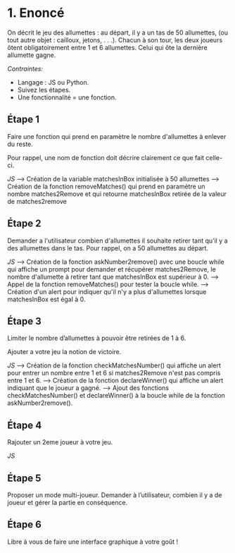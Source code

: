 # 1. Enoncé

On décrit le jeu des allumettes : au départ, il y a un tas de 50 allumettes, (ou tout autre objet : cailloux, jetons, . . .). Chacun à son tour, les deux joueurs ôtent obligatoirement entre 1 et 6 allumettes. Celui qui ôte la dernière allumette gagne.

*Contraintes:* 

- Langage : JS ou Python.
- Suivez les étapes.
- Une fonctionnalité = une fonction.

## Étape 1

Faire une fonction qui prend en paramètre le nombre d'allumettes à enlever du reste. 

Pour rappel, une nom de fonction doit décrire clairement ce que fait celle-ci.

_JS_
--> Création de la variable matchesInBox initialisée à 50 allumettes
--> Création de la fonction removeMatches() qui prend en paramètre un nombre matches2Remove et qui retourne matchesInBox retirée de la valeur de matches2remove

## Étape 2

Demander a l'utilisateur combien d'allumettes il souhaite retirer tant qu’il y a des allumettes dans le tas. Pour rappel, on a 50 allumettes au départ.

_JS_
--> Création de la fonction askNumber2remove() avec une boucle while qui affiche un prompt pour demander et récupérer matches2Remove, le nombre d'allumette à retirer tant que matchesInBox est supérieur à 0.
--> Appel de la fonction removeMatches() pour tester la boucle while.
--> Création d'un alert pour indiquer qu'il n'y a plus d'allumettes lorsque matchesInBox est égal à 0.

## Étape 3

Limiter le nombre d’allumettes à pouvoir être retirées de 1 à 6.

Ajouter a votre jeu la notion de victoire.

_JS_
--> Création de la fonction checkMatchesNumber() qui affiche un alert pour entrer un nombre entre 1 et 6 si matches2Remove n'est pas compris entre 1 et 6.
--> Création de la fonction declareWinner() qui affiche un alert indiquant que le joueur a gagné.
--> Ajout des fonctions checkMatchesNumber() et declareWinner() à la boucle while de la fonction askNumber2remove().

## Étape 4

Rajouter un 2eme joueur à votre jeu.

_JS_


## Étape **5**

Proposer un mode multi-joueur. Demander à l’utilisateur, combien il y a de joueur et gérer la partie en conséquence.

## Étape 6

Libre à vous de faire une interface graphique à votre goût !
